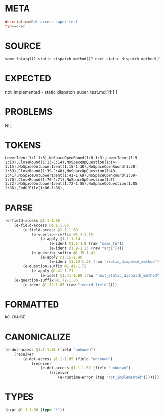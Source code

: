# META
~~~ini
description=Dot access super test
type=expr
~~~
# SOURCE
~~~roc
some_fn(arg1)?.static_dispatch_method()?.next_static_dispatch_method()?.record_field?
~~~
# EXPECTED
not_implemented - static_dispatch_super_test.md:1:1:1:1
# PROBLEMS
NIL
# TOKENS
~~~zig
LowerIdent(1:1-1:8),NoSpaceOpenRound(1:8-1:9),LowerIdent(1:9-1:13),CloseRound(1:13-1:14),NoSpaceOpQuestion(1:14-1:15),NoSpaceDotLowerIdent(1:15-1:38),NoSpaceOpenRound(1:38-1:39),CloseRound(1:39-1:40),NoSpaceOpQuestion(1:40-1:41),NoSpaceDotLowerIdent(1:41-1:69),NoSpaceOpenRound(1:69-1:70),CloseRound(1:70-1:71),NoSpaceOpQuestion(1:71-1:72),NoSpaceDotLowerIdent(1:72-1:85),NoSpaceOpQuestion(1:85-1:86),EndOfFile(1:86-1:86),
~~~
# PARSE
~~~clojure
(e-field-access @1.1-1.86
	(e-field-access @1.1-1.85
		(e-field-access @1.1-1.69
			(e-question-suffix @1.1-1.15
				(e-apply @1.1-1.14
					(e-ident @1.1-1.8 (raw "some_fn"))
					(e-ident @1.9-1.13 (raw "arg1"))))
			(e-question-suffix @1.15-1.41
				(e-apply @1.15-1.40
					(e-ident @1.15-1.38 (raw "static_dispatch_method")))))
		(e-question-suffix @1.41-1.72
			(e-apply @1.41-1.71
				(e-ident @1.41-1.69 (raw "next_static_dispatch_method")))))
	(e-question-suffix @1.72-1.86
		(e-ident @1.72-1.85 (raw "record_field"))))
~~~
# FORMATTED
~~~roc
NO CHANGE
~~~
# CANONICALIZE
~~~clojure
(e-dot-access @1.1-1.86 (field "unknown")
	(receiver
		(e-dot-access @1.1-1.85 (field "unknown")
			(receiver
				(e-dot-access @1.1-1.69 (field "unknown")
					(receiver
						(e-runtime-error (tag "not_implemented"))))))))
~~~
# TYPES
~~~clojure
(expr @1.1-1.86 (type "*"))
~~~
